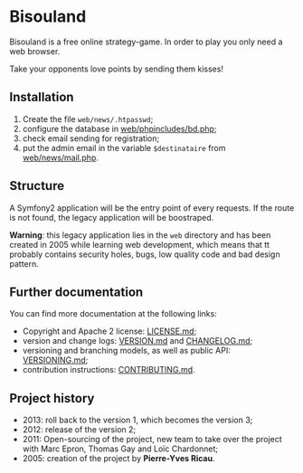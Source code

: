 # Bisouland

Bisouland is a free online strategy-game. In order to play you only need a
web browser.

Take your opponents love points by sending them kisses!

## Installation

 1. Create the file `web/news/.htpasswd`;
 2. configure the database in [web/phpincludes/bd.php](web/phpincludes/bd.php);
 3. check email sending for registration;
 4. put the admin email in the variable `$destinataire`
 	from [web/news/mail.php](web/news/mail.php).

## Structure

A Symfony2 application will be the entry point of every requests. If the route
is not found, the legacy application will be boostraped.

**Warning**: this legacy application lies in the `web` directory
and has been created in 2005 while learning web development,
which means that tt probably contains security holes, bugs, low quality code
and bad design pattern.

## Further documentation

You can find more documentation at the following links:

 * Copyright and Apache 2 license: [LICENSE.md](LICENSE.md);
 * version and change logs: [VERSION.md](VERSION.md)
   and [CHANGELOG.md](CHANGELOG.md);
 * versioning and branching models,
   as well as public API: [VERSIONING.md](VERSIONING.md);
 * contribution instructions: [CONTRIBUTING.md](CONTRIBUTING.md).

## Project history

 * 2013: roll back to the version 1, which becomes the version 3;
 * 2012: release of the version 2;
 * 2011: Open-sourcing of the project, new team to take over the project with
   Marc Epron, Thomas Gay and Loïc Chardonnet;
 * 2005: creation of the project by **Pierre-Yves Ricau**.
